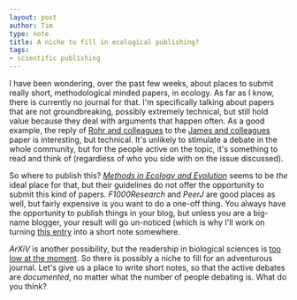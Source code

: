 ```yaml
---
layout: post
author: Tim
type: note
title: A niche to fill in ecological publishing?
tags:
- scientific publishing
---
```


I have been wondering, over the past few weeks, about places to submit
really short, methodological minded papers, in ecology. As far as I know,
there is currently no journal for that. I'm specifically talking
about papers that are not groundbreaking, possibly extremely
technical, but still hold value because they deal with arguments that
happen often. As a good example, the reply of [Rohr and
colleagues][rohr] to the [James and colleagues][james] paper is interesting, but technical. It's unlikely to stimulate a debate in the whole community, but for the people active on the topic, it's something to read and think of (regardless of who you side with on the issue discussed).

So where to publish this? *[Methods in Ecology and Evolution][mee]* seems to
be *the* ideal place for that, but their guidelines do not offer the
opportunity to submit this kind of papers. *F1000Research* and *PeerJ* are good
places as well, but fairly expensive is you want to do a one-off thing. You
always have the opportunity to publish things in your blog, but unless you are
a big-name blogger, your result will go un-noticed (which is why I'll work on
turning [this entry][netcompl] into a short note somewhere.

*ArXiV* is another possibility, but the readership in biological sciences is
[too low at the moment][preprint]. So there is possibly a niche to fill for an
adventurous journal. Let's give us a place to write short notes, so that the
active debates are *documented*, no matter what the number of people debating
is. What do you think?

[rohr]: http://arxiv.org/abs/1301.3651
[james]: http://www.ncbi.nlm.nih.gov/pubmed/22722863
[mee]: http://www.methodsinecologyandevolution.org/view/0/authorGuidelines.html#Editorial%20Policy
[netcompl]: http://timotheepoisot.fr/2013/06/19/notes-on-network-complexity/
[preprint]: http://www.plosbiology.org/article/metrics/info%3Adoi%2F10.1371%2Fjournal.pbio.1001563
